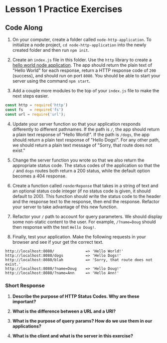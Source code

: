 # Lesson 1 Practice Exercises

## Code Along

1. On your computer, create a folder called `node-http-application`. To initialize a node project, `cd node-http-application` into the newly created folder and then run `npm init`. 

2. Create an `index.js` file in this folder. Use the `http` library to create a [hello world node application](https://nodejs.org/en/knowledge/HTTP/servers/how-to-create-a-HTTP-server/). The app should return the plain text of "Hello World" for each response, return a HTTP response code of `200` (success), and should run on port `8080`. You should be able to start your server using the command `npm start`.

3. Add a couple more modules to the top of your `index.js` file to make the next steps easier.

```js
const http = require('http')
const fs   = require('fs')
const url = require('url');
```

4. Update your server function so that your application responds differently to different pathnames. If the path is `/`, the app should return a plain text response of "Hello World!". If the path is `/dogs`, the app should return a plain text response of "Hello Dogs!". For any other path, we should return a plain text message of "Sorry, that route does not exist."

5. Change the server function you wrote so that we also return the appropriate status code. The status codes of the application so that the `/` and `dogs` routes both return a 200 status, while the default option becomes a 404 response.

6. Create a function called `renderReponse` that takes in a string of text and an optional status code integer (if no status code is given, it should default to 200). This function should write the status code to the header and the response text to the response, then end the response. Refactor your server to take advantage of this new function.

7. Refactor your `/` path to account for query parameters. We should display some non-static content to the user. For example, `/?name=Doug` should then response with the text `Hello Doug!`.

8. Finally, test your application. Make the following requests in your browser and see if your get the correct text. 

```
http://localhost:8080/              => 'Hello World!'
http://localhost:8080/dogs          => 'Hello Dogs!'
http://localhost:8080/blah          => 'Sorry, that route does not exist.'
http://localhost:8080/?name=Doug    => 'Hello Doug!'
http://localhost:8080/?name=Ann     => 'Hello Ann!'
```

### Short Response

1. **Describe the purpose of HTTP Status Codes. Why are these important?**

2. **What is the difference between a URL and a URI?**

3. **What is the purpose of query params? How do we use them in our applications?**

4. **What is the client and what is the server in this exercise?**
